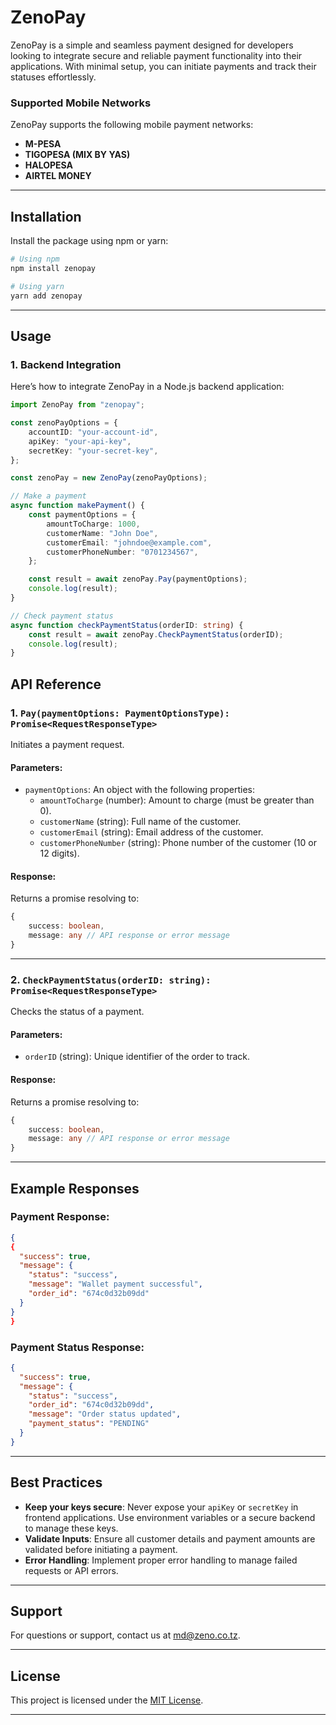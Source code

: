 # ZenoPay

ZenoPay is a simple and seamless payment designed for developers looking to integrate secure and reliable payment functionality into their applications. With minimal setup, you can initiate payments and track their statuses effortlessly.

### Supported Mobile Networks
ZenoPay supports the following mobile payment networks:
- **M-PESA**
- **TIGOPESA (MIX BY YAS)**
- **HALOPESA**
- **AIRTEL MONEY**

---


## Installation

Install the package using npm or yarn:

```bash
# Using npm
npm install zenopay

# Using yarn
yarn add zenopay
```

---

## Usage

### 1. **Backend Integration**
Here’s how to integrate ZenoPay in a Node.js backend application:

```typescript
import ZenoPay from "zenopay";

const zenoPayOptions = {
    accountID: "your-account-id",
    apiKey: "your-api-key",
    secretKey: "your-secret-key",
};

const zenoPay = new ZenoPay(zenoPayOptions);

// Make a payment
async function makePayment() {
    const paymentOptions = {
        amountToCharge: 1000,
        customerName: "John Doe",
        customerEmail: "johndoe@example.com",
        customerPhoneNumber: "0701234567",
    };

    const result = await zenoPay.Pay(paymentOptions);
    console.log(result);
}

// Check payment status
async function checkPaymentStatus(orderID: string) {
    const result = await zenoPay.CheckPaymentStatus(orderID);
    console.log(result);
}
```

## API Reference

### 1. **`Pay(paymentOptions: PaymentOptionsType): Promise<RequestResponseType>`**
Initiates a payment request.

#### Parameters:
- `paymentOptions`: An object with the following properties:
  - `amountToCharge` (number): Amount to charge (must be greater than 0).
  - `customerName` (string): Full name of the customer.
  - `customerEmail` (string): Email address of the customer.
  - `customerPhoneNumber` (string): Phone number of the customer (10 or 12 digits).

#### Response:
Returns a promise resolving to:
```typescript
{
    success: boolean,
    message: any // API response or error message
}
```

---

### 2. **`CheckPaymentStatus(orderID: string): Promise<RequestResponseType>`**
Checks the status of a payment.

#### Parameters:
- `orderID` (string): Unique identifier of the order to track.

#### Response:
Returns a promise resolving to:
```typescript
{
    success: boolean,
    message: any // API response or error message
}
```

---

## Example Responses

### Payment Response:
```json
{
{
  "success": true,
  "message": {
    "status": "success",
    "message": "Wallet payment successful",
    "order_id": "674c0d32b09dd"
  }
}
}
```

### Payment Status Response:
```json
{
  "success": true,
  "message": {
    "status": "success",
    "order_id": "674c0d32b09dd",
    "message": "Order status updated",
    "payment_status": "PENDING"
  }
}
```

---

## Best Practices

- **Keep your keys secure**: Never expose your `apiKey` or `secretKey` in frontend applications. Use environment variables or a secure backend to manage these keys.
- **Validate Inputs**: Ensure all customer details and payment amounts are validated before initiating a payment.
- **Error Handling**: Implement proper error handling to manage failed requests or API errors.

---

## Support

For questions or support, contact us at [md@zeno.co.tz](mailto:md@zeno.co.tz).

---

## License

This project is licensed under the [MIT License](LICENSE).

---
